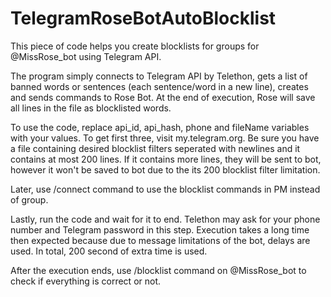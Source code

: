 # TelegramRoseBotAutoBlocklist
This piece of code helps you create blocklists for groups for @MissRose_bot using Telegram API.

The program simply connects to Telegram API by Telethon, gets a list of banned words or sentences (each sentence/word in a new line), creates and sends commands to Rose Bot. At the end of execution, Rose will save all lines in the file as blocklisted words.



To use the code, replace api_id, api_hash, phone and fileName variables with your values. To get first three, visit my.telegram.org. Be sure you have a file containing desired blocklist filters seperated with newlines and it contains at most 200 lines. If it contains more lines, they will be sent to bot, however it won't be saved to bot due to the its 200 blocklist filter limitation. 

Later, use /connect command to use the blocklist commands in PM instead of group.

Lastly, run the code and wait for it to end. Telethon may ask for your phone number and Telegram password in this step. Execution takes a long time then expected because due to message limitations of the bot, delays are used. In total, 200 second of extra time is used.



After the execution ends, use /blocklist command on @MissRose_bot to check if everything is correct or not. 
